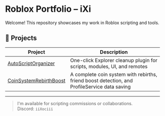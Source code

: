 # Roblox Portfolio – iXi

Welcome! This repository showcases my work in Roblox scripting and tools.

## 🔧 Projects

| Project | Description |
|--------|-------------|
| [AutoScriptOrganizer](./AutoScriptOrganizer) | One-click Explorer cleanup plugin for scripts, modules, UI, and remotes |
| [CoinSystemRebirthBoost](./CoinSystemRebirthBoost) | A complete coin system with rebirths, friend boost detection, and ProfileService data saving |

---

> I'm available for scripting commissions or collaborations.  
> Discord: `iiXociii`
